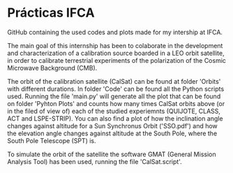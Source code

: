 # Prácticas IFCA
GitHub containing the used codes and plots made for my intership at IFCA.

The main goal of this internship has been to colaborate in the development and characterization of a calibration source boarded in a LEO orbit satellite, in order to calibrate terrestrial experiments of the polarization of the Cosmic Microwave Background (CMB).

The orbit of the calibration satellite (CalSat) can be found at folder 'Orbits' with different durations. In folder 'Code' can be found all the Python scripts used. Running the file 'main.py' will generate all the plot that can be found on folder 'Pyhton Plots' and counts how many times CalSat orbits above (or in the filed of view of) each of the studied experiemnts (QUIJOTE, CLASS, ACT and LSPE-STRIP). You can also find a plot of how the inclination angle changes against altitude for a Sun Synchronus Orbit ('SSO.pdf') and how the elevation angle changes against altitude at the South Pole, where the South Pole Telescope (SPT) is. 

To simulate the orbit of the satellite the software GMAT (General Mission Analysis Tool) has been used, running the file 'CalSat.script'.
